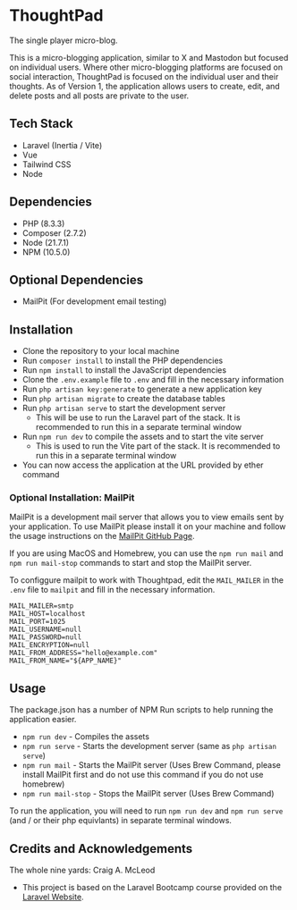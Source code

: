 # ThoughtPad
The single player micro-blog.

This is a micro-blogging application, similar to X and Mastodon but focused on individual users.
Where other micro-blogging platforms are focused on social interaction, ThoughtPad is focused on the individual user and their thoughts.
As of Version 1, the application allows users to create, edit, and delete posts and all posts are private to the user.

## Tech Stack
- Laravel (Inertia / Vite)
- Vue
- Tailwind CSS
- Node

## Dependencies
- PHP (8.3.3)
- Composer (2.7.2)
- Node (21.7.1)
- NPM (10.5.0)

## Optional Dependencies
- MailPit (For development email testing)

## Installation
- Clone the repository to your local machine
- Run `composer install` to install the PHP dependencies
- Run `npm install` to install the JavaScript dependencies
- Clone the `.env.example` file to `.env` and fill in the necessary information
- Run `php artisan key:generate` to generate a new application key
- Run `php artisan migrate` to create the database tables
- Run `php artisan serve` to start the development server
  - This will be use to run the Laravel part of the stack. It is recommended to run this in a separate terminal window
- Run `npm run dev` to compile the assets and to start the vite server
  - This is used to run the Vite part of the stack. It is recommended to run this in a separate terminal window
- You can now access the application at the URL provided by ether command

### Optional Installation: MailPit
MailPit is a development mail server that allows you to view emails sent by your application.
To use MailPit please install it on your machine and follow the usage instructions on the [MailPit GitHub Page](https://github.com/axllent/mailpit).

If you are using MacOS and Homebrew, you can use the `npm run mail` and `npm run mail-stop` commands to start and stop the MailPit server.

To configgure mailpit to work with Thoughtpad, edit the `MAIL_MAILER` in the `.env` file to `mailpit` and fill in the necessary information.

```.env
MAIL_MAILER=smtp
MAIL_HOST=localhost
MAIL_PORT=1025
MAIL_USERNAME=null
MAIL_PASSWORD=null
MAIL_ENCRYPTION=null
MAIL_FROM_ADDRESS="hello@example.com"
MAIL_FROM_NAME="${APP_NAME}"
```

## Usage
The package.json has a number of NPM Run scripts to help running the application easier.
- `npm run dev` - Compiles the assets
- `npm run serve` - Starts the development server (same as `php artisan serve`)
- `npm run mail` - Starts the MailPit server (Uses Brew Command, please install MailPit first and do not use this command if you do not use homebrew)
- `npm run mail-stop` - Stops the MailPit server (Uses Brew Command)

To run the application, you will need to run `npm run dev` and `npm run serve` (and / or their php equivlants) in separate terminal windows.

## Credits and Acknowledgements
The whole nine yards: Craig A. McLeod
- This project is based on the Laravel Bootcamp course provided on the [Laravel Website](https://bootcamp.laravel.com).
